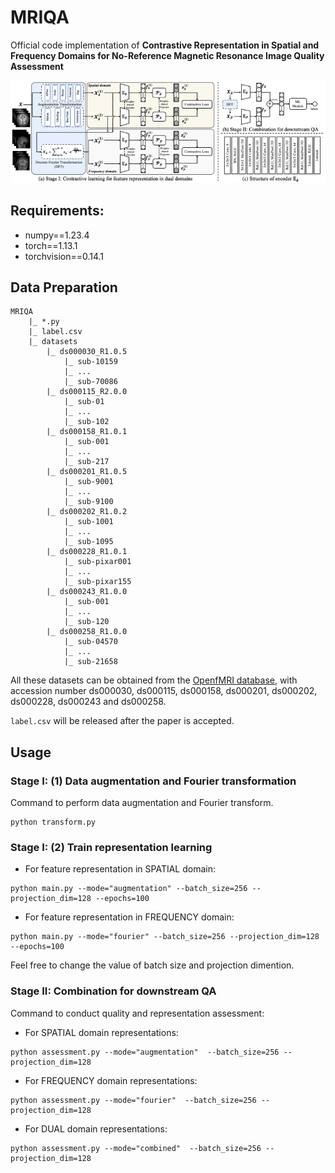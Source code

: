 # MRIQA

Official code implementation of **Contrastive Representation in Spatial and Frequency Domains for No-Reference Magnetic Resonance Image Quality Assessment**

<div align=center><img src="./figs/model.png"></div>

## Requirements:
- numpy==1.23.4
- torch==1.13.1
- torchvision==0.14.1

## Data Preparation
```
MRIQA
    |_ *.py
    |_ label.csv
    |_ datasets
        |_ ds000030_R1.0.5
            |_ sub-10159
            |_ ...
            |_ sub-70086
        |_ ds000115_R2.0.0
            |_ sub-01
            |_ ...
            |_ sub-102
        |_ ds000158_R1.0.1
            |_ sub-001
            |_ ...
            |_ sub-217
        |_ ds000201_R1.0.5
            |_ sub-9001
            |_ ...
            |_ sub-9100
        |_ ds000202_R1.0.2
            |_ sub-1001
            |_ ...
            |_ sub-1095
        |_ ds000228_R1.0.1
            |_ sub-pixar001
            |_ ...
            |_ sub-pixar155
        |_ ds000243_R1.0.0
            |_ sub-001
            |_ ...
            |_ sub-120
        |_ ds000258_R1.0.0
            |_ sub-04570
            |_ ...
            |_ sub-21658
```

All these datasets can be obtained from the [OpenfMRI database](https://openfmri.org/), with accession number ds000030, ds000115, ds000158, ds000201, ds000202, ds000228, ds000243 and ds000258. 

`label.csv` will be released after the paper is accepted.


## Usage

### Stage I: (1) Data augmentation and Fourier transformation
Command to perform data augmentation and Fourier transform.
```
python transform.py
```

### Stage I: (2) Train representation learning
- For feature representation in SPATIAL domain:
```
python main.py --mode="augmentation" --batch_size=256 --projection_dim=128 --epochs=100
```

- For feature representation in FREQUENCY domain:
```
python main.py --mode="fourier" --batch_size=256 --projection_dim=128 --epochs=100
```

Feel free to change the value of batch size and projection dimention.

### Stage II: Combination for downstream QA
Command to conduct quality and representation assessment:
- For SPATIAL domain representations:
```
python assessment.py --mode="augmentation"  --batch_size=256 --projection_dim=128
```
- For FREQUENCY domain representations:
```
python assessment.py --mode="fourier"  --batch_size=256 --projection_dim=128
```
- For DUAL domain representations:
```
python assessment.py --mode="combined"  --batch_size=256 --projection_dim=128
```

